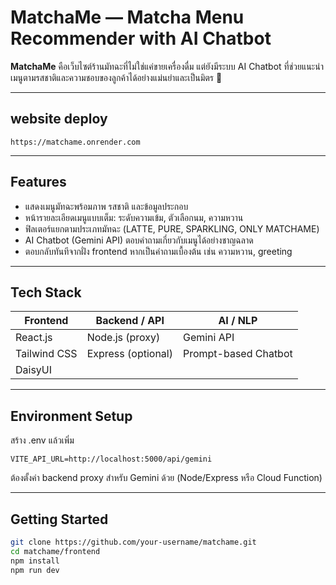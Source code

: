 # MatchaMe — Matcha Menu Recommender with AI Chatbot

**MatchaMe** คือเว็บไซต์ร้านมัทฉะที่ไม่ใช่แค่ขายเครื่องดื่ม แต่ยังมีระบบ AI Chatbot ที่ช่วยแนะนำเมนูตามรสชาติและความชอบของลูกค้าได้อย่างแม่นยำและเป็นมิตร 🍵

---

## website deploy
    https://matchame.onrender.com

---

## Features

- แสดงเมนูมัทฉะพร้อมภาพ รสชาติ และข้อมูลประกอบ
- หน้ารายละเอียดเมนูแบบเต็ม: ระดับความเข้ม, ตัวเลือกนม, ความหวาน
- ฟิลเตอร์แยกตามประเภทมัทฉะ (LATTE, PURE, SPARKLING, ONLY MATCHAME)
- AI Chatbot (Gemini API) ตอบคำถามเกี่ยวกับเมนูได้อย่างชาญฉลาด
- ตอบกลับทันทีจากฝั่ง frontend หากเป็นคำถามเบื้องต้น เช่น ความหวาน, greeting

---

## Tech Stack

| Frontend        | Backend / API    | AI / NLP         |
|-----------------|------------------|------------------|
| React.js        | Node.js (proxy)  | Gemini API       |
| Tailwind CSS    | Express (optional) | Prompt-based Chatbot |
| DaisyUI         |                  |                  |

---

## Environment Setup
  สร้าง .env แล้วเพิ่ม
  
  ``` VITE_API_URL=http://localhost:5000/api/gemini ```
  
  ต้องตั้งค่า backend proxy สำหรับ Gemini ด้วย (Node/Express หรือ Cloud Function)

---

## Getting Started

```bash
git clone https://github.com/your-username/matchame.git
cd matchame/frontend
npm install
npm run dev


